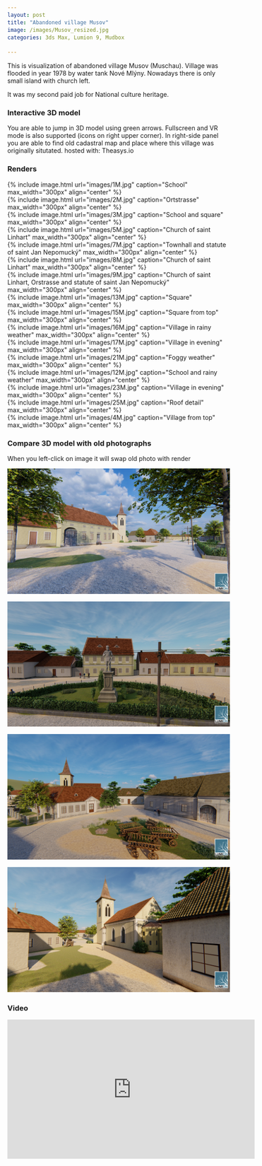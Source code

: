 ```yaml
---
layout: post
title: "Abandoned village Musov"
image: /images/Musov_resized.jpg
categories: 3ds Max, Lumion 9, Mudbox

---
```



This is visualization of abandoned village Musov (Muschau). Village was flooded in year 1978 by water tank Nové Mlýny. Nowadays there is only small island with church left. 

It was my second paid job for National culture heritage. 

<h3> Interactive 3D model </h3>
You are able to jump in 3D model using green arrows. Fullscreen and VR mode is also supported (icons on right upper corner). In right-side panel you are able to find old cadastral map and place where this village was originally situtated.
<script async src="https://www.theasys.io/static/embed.js" data-theasys="vWEdS8mWRAgIomQAykG3TFmUqPPbpb" data-height="800"></script>
hosted with: Theasys.io
<br>
<h3> Renders </h3>
{% include image.html url="images/1M.jpg" caption="School" max_width="300px" align="center" %}
<br>
{% include image.html url="images/2M.jpg" caption="Ortstrasse" max_width="300px" align="center" %}
<br>
{% include image.html url="images/3M.jpg" caption="School and square" max_width="300px" align="center" %}
<br>
{% include image.html url="images/5M.jpg" caption="Church of saint Linhart" max_width="300px" align="center" %}
<br>
{% include image.html url="images/7M.jpg" caption="Townhall and statute of saint Jan Nepomucký" max_width="300px" align="center" %}
<br>
{% include image.html url="images/8M.jpg" caption="Church of saint Linhart" max_width="300px" align="center" %}
<br>
{% include image.html url="images/9M.jpg" caption="Church of saint Linhart, Orstrasse and statute of saint Jan Nepomucký" max_width="300px" align="center" %}
<br>
{% include image.html url="images/13M.jpg" caption="Square" max_width="300px" align="center" %}
<br>
{% include image.html url="images/15M.jpg" caption="Square from top" max_width="300px" align="center" %}
<br>
{% include image.html url="images/16M.jpg" caption="Village in rainy weather" max_width="300px" align="center" %}
<br>
{% include image.html url="images/17M.jpg" caption="Village in evening" max_width="300px" align="center" %}
<br>
{% include image.html url="images/21M.jpg" caption="Foggy weather" max_width="300px" align="center" %}
<br>
{% include image.html url="images/12M.jpg" caption="School and rainy weather" max_width="300px" align="center" %}
<br>
{% include image.html url="images/23M.jpg" caption="Village in evening" max_width="300px" align="center" %}
<br>
{% include image.html url="images/25M.jpg" caption="Roof detail" max_width="300px" align="center" %}
<br>
{% include image.html url="images/4M.jpg" caption="Village from top" max_width="300px" align="center" %}

<h3> Compare 3D model with old photographs </h3>
When you left-click on image it will swap old photo with render
<p>
<img src="/images/5M.jpg" alt="Square" id = "imgClickAndChange" />
<script>     
var images = ["images/5M.jpg", "images/5MO.jpg"]

var imgState = 0;

var imgTag = document.getElementById("imgClickAndChange");

imgTag.addEventListener("click", function (event) {
  imgState = (++imgState % images.length);
  event.target.src = images[imgState];
});
</script> 
<p>
    <img alt="Townhall" src="images/6M.jpg"  id="imgClickAndChange2"   />
<script>     
var images2 = ["images/6M.jpg", "images/6MO.jpg"]

var imgState = 0;

var imgTag = document.getElementById("imgClickAndChange2");

imgTag.addEventListener("click", function (event) {
  imgState = (++imgState % images.length);
  event.target.src = images2[imgState];
});
</script> 
<p>
    <img alt="Square2" src="images/3M.jpg"  id="imgClickAndChange3"   />
<script>     
var images3 = ["images/3M.jpg", "images/3MO.jpg"]

var imgState = 0;

var imgTag = document.getElementById("imgClickAndChange3");

imgTag.addEventListener("click", function (event) {
  imgState = (++imgState % images.length);
  event.target.src = images3[imgState];
});
</script> 
<p>
    <img alt="Church" src="images/8M.jpg"  id="imgClickAndChange4"   />
<script>     
var images4 = ["images/8M.jpg", "images/8MO.jpg"]

var imgState = 0;

var imgTag = document.getElementById("imgClickAndChange4");

imgTag.addEventListener("click", function (event) {
  imgState = (++imgState % images.length);
  event.target.src = images4[imgState];
});
</script> 
<h3> Video </h3>
<iframe width="560" height="315" src="https://www.youtube.com/embed/NgXLj6BLhOU" frameborder="0" allow="accelerometer; autoplay; encrypted-media; gyroscope; picture-in-picture" allowfullscreen></iframe>